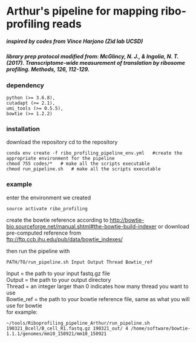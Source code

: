# Arthur's pipeline for mapping ribo-profiling reads
##### inspired by codes from Vince Harjono (Zid lab UCSD)
##### library prep protocol modified from: McGlincy, N. J., & Ingolia, N. T. (2017). Transcriptome-wide measurement of translation by ribosome profiling. Methods, 126, 112-129.

### dependency
``` 
python (>= 3.6.8),
cutadapt (>= 2.1),
umi_tools (>= 0.5.5),
bowtie (>= 1.2.2)
```

### installation

download the repository
cd to the repository
```
conda env create -f ribo_profiling_pipeline_env.yml   #create the appropriate environment for the pipeline
chmod 755 codes/*   # make all the scripts executable
chmod run_pipeline.sh   # make all the scripts executable

```

### example

enter the environment we created
```
source activate ribo_profiling
```

create the bowtie reference according to http://bowtie-bio.sourceforge.net/manual.shtml#the-bowtie-build-indexer
or download pre-computed reference from ftp://ftp.ccb.jhu.edu/pub/data/bowtie_indexes/

then run the pipeline with
```
PATH/TO/run_pipeline.sh Input Output Thread Bowtie_ref
```
Input = the path to your input fastq.gz file  
Output = the path to your output directory  
Thread = an integer larger than 0 indicates how many thread you want to use  
Bowtie\_ref = the path to your bowtie reference file, same as what you will use for bowtie  
for example:  
```
~/tools/Riboprofiling_pipeline_Arthur/run_pipeline.sh 190321_Bcell/B_cell_R1.fastq.gz 190321_out/ 4 /home/software/bowtie-1.1.1/genomes/mm10_150921/mm10_150921
```
